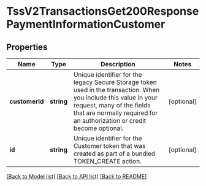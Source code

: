 # TssV2TransactionsGet200ResponsePaymentInformationCustomer

## Properties
Name | Type | Description | Notes
------------ | ------------- | ------------- | -------------
**customerId** | **string** | Unique identifier for the legacy Secure Storage token used in the transaction. When you include this value in your request, many of the fields that are normally required for an authorization or credit become optional. | [optional] 
**id** | **string** | Unique identifier for the Customer token that was created as part of a bundled TOKEN_CREATE action. | [optional] 

[[Back to Model list]](../README.md#documentation-for-models) [[Back to API list]](../README.md#documentation-for-api-endpoints) [[Back to README]](../README.md)


